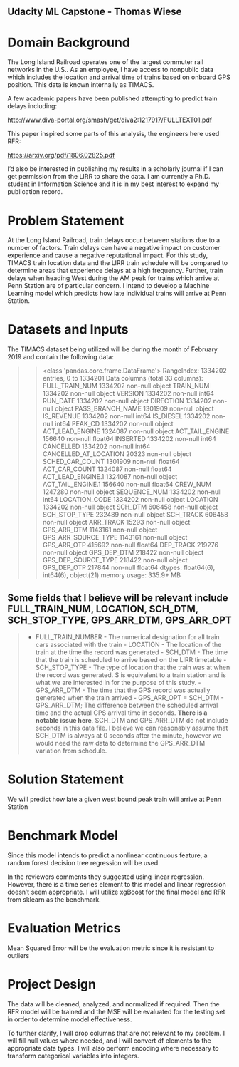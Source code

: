 ## Udacity ML Capstone - Thomas Wiese
# Domain Background
The Long Island Railroad operates one of the largest commuter rail networks in the U.S.. As an employee, I have access to nonpublic data which includes the location and arrival time of trains based on onboard GPS position. This data is known internally as TIMACS. 

A few academic papers have been published attempting to predict train delays including:

http://www.diva-portal.org/smash/get/diva2:1217917/FULLTEXT01.pdf

This paper inspired some parts of this analysis, the engineers here used RFR:

https://arxiv.org/pdf/1806.02825.pdf

I’d also be interested in publishing my results in a scholarly journal if I can get permission from the LIRR to share the data. I am currently a Ph.D. student in Information Science and it is in my best interest to expand my publication record.

# Problem Statement
At the Long Island Railroad, train delays occur between stations due to a number of factors. Train delays can have a negative impact on customer experience and cause a negative reputational impact. For this study, TIMACS train location data and the LIRR train schedule will be compared to determine areas that experience delays at a high frequency. Further, train delays when heading West during the AM peak for trains which arrive at Penn Station are of particular concern. I intend to develop a Machine Learning model which predicts how late individual trains will arrive at Penn Station.

# Datasets and Inputs

The TIMACS dataset being utilized will be during the month of February 2019 and contain the following data:

>><class 'pandas.core.frame.DataFrame'>
RangeIndex: 1334202 entries, 0 to 1334201
Data columns (total 33 columns):
FULL_TRAIN_NUM           1334202 non-null object
TRAIN_NUM                1334202 non-null object
VERSION                  1334202 non-null int64
RUN_DATE                 1334202 non-null object
DIRECTION                1334202 non-null object
PASS_BRANCH_NAME         1301909 non-null object
IS_REVENUE               1334202 non-null int64
IS_DIESEL                1334202 non-null int64
PEAK_CD                  1334202 non-null object
ACT_LEAD_ENGINE          1324087 non-null object
ACT_TAIL_ENGINE          156640 non-null float64
INSERTED                 1334202 non-null int64
CANCELLED                1334202 non-null int64
CANCELLED_AT_LOCATION    20323 non-null object
SCHED_CAR_COUNT          1301909 non-null float64
ACT_CAR_COUNT            1324087 non-null float64
ACT_LEAD_ENGINE.1        1324087 non-null object
ACT_TAIL_ENGINE.1        156640 non-null float64
CREW_NUM                 1247280 non-null object
SEQUENCE_NUM             1334202 non-null int64
LOCATION_CODE            1334202 non-null object
LOCATION                 1334202 non-null object
SCH_DTM                  606458 non-null object
SCH_STOP_TYPE            232489 non-null object
SCH_TRACK                606458 non-null object
ARR_TRACK                15293 non-null object
GPS_ARR_DTM              1143161 non-null object
GPS_ARR_SOURCE_TYPE      1143161 non-null object
GPS_ARR_OTP              415692 non-null float64
DEP_TRACK                219276 non-null object
GPS_DEP_DTM              218422 non-null object
GPS_DEP_SOURCE_TYPE      218422 non-null object
GPS_DEP_OTP              217844 non-null float64
dtypes: float64(6), int64(6), object(21)
memory usage: 335.9+ MB

Some fields that I believe will be relevant include FULL_TRAIN_NUM, LOCATION, SCH_DTM, SCH_STOP_TYPE, GPS_ARR_DTM, GPS_ARR_OPT
----------------------------------------------------------
    
>   - FULL_TRAIN_NUMBER - The numerical designation for all train cars associated with the train
    - LOCATION - The location of the train at the time the record was generated
    - SCH_DTM - The time that the train is scheduled to arrive based on the LIRR timetable
    - SCH_STOP_TYPE - The type of location that the train was at when the record was generated. S is equivalent to a train station and is what we are interested in for the purpose of this study.
    - GPS_ARR_DTM - The time that the GPS record was actually generated when the train arrived
    - GPS_ARR_OPT = SCH_DTM - GPS_ARR_DTM; The difference between the scheduled arrival time and the actual GPS arrival time in seconds. **There is a notable issue here**, SCH_DTM and GPS_ARR_DTM do not include seconds in this data file. I believe we can reasonably assume that SCH_DTM is always at 0 seconds after the minute, however we would need the raw data to determine the GPS_ARR_DTM variation from schedule.

# Solution Statement
We will predict how late a given west bound peak train will arrive at Penn Station

# Benchmark Model
Since this model intends to predict a nonlinear continuous feature, a random forest decision tree regression will be used.

In the reviewers comments they suggested using linear regression. However, there is a time series element to this model and linear regression doesn’t seem appropriate. I will utilize xgBoost for the final model and RFR from sklearn as the benchmark.

# Evaluation Metrics
Mean Squared Error will be the evaluation metric since it is resistant to outliers

# Project Design
The data will be cleaned, analyzed, and normalized if required. Then the RFR model will be trained and the MSE will be evaluated for the testing set in order to determine model effectiveness.

To further clarify, I will drop columns that are not relevant to my problem. I will fill null values where needed, and I will convert df elements to the appropriate data types. I will also perform encoding where necessary to transform categorical variables into integers.


